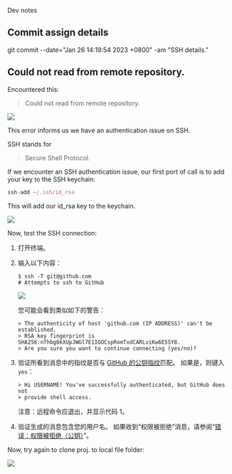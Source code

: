 



Dev notes





## Commit assign details

git commit --date="Jan 26 14:19:54 2023 +0800" -am "SSH details."

## Could not read from remote repository. 

Encountered this:

> Could not read from remote repository. 

<img src="/Users/inside/Documents/castlewong/git_images/couldnot_read_from.png"  />

This error informs us we have an authentication issue on SSH.

SSH stands for 

> Secure Shell Protocol.

If we encounter an SSH authentication issue, our first port of call is to add your key to the SSH keychain:

```javascript
ssh-add ~/.ssh/id_rsa
```

This will add our id_rsa key to the keychain.

![](/Users/inside/Documents/castlewong/git_images/add_id_rsa.png)

Now, test the SSH connection:

1. 打开终端。

2. 输入以下内容：

   ```shell
   $ ssh -T git@github.com
   # Attempts to ssh to GitHub
   ```

   ![](/Users/inside/Documents/castlewong/git_images/identity_added.png)

   您可能会看到类似如下的警告：

   ```shell
   > The authenticity of host 'github.com (IP ADDRESS)' can't be established.
   > RSA key fingerprint is SHA256:nThbg6kXUpJWGl7E1IGOCspRomTxdCARLviKw6E5SY8.
   > Are you sure you want to continue connecting (yes/no)?
   ```

3. 验证所看到消息中的指纹是否与 [GitHub 的公钥指纹](https://docs.github.com/zh/github/authenticating-to-github/githubs-ssh-key-fingerprints)匹配。 如果是，则键入 `yes`：

   ```shell
   > Hi USERNAME! You've successfully authenticated, but GitHub does not
   > provide shell access.
   ```

   注意：远程命令应退出，并显示代码 1。

4. 验证生成的消息包含您的用户名。 如果收到“权限被拒绝”消息，请参阅“[错误：权限被拒绝（公钥）](https://docs.github.com/zh/articles/error-permission-denied-publickey)”。

Now, try again to clone proj. to local file folder:

![](/Users/inside/Documents/castlewong/git_images/clone_success.png)


